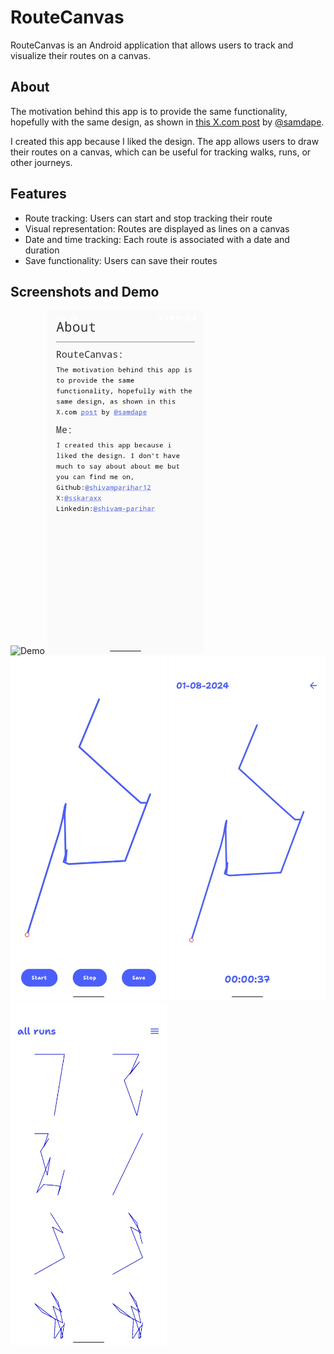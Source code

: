 # RouteCanvas

RouteCanvas is an Android application that allows users to track and visualize their routes on a canvas.

## About

The motivation behind this app is to provide the same functionality, hopefully with the same design, as shown in [this X.com post](https://x.com/samdape/status/1808174105482436709) by [@samdape](https://x.com/samdape).

I created this app because I liked the design. The app allows users to draw their routes on a canvas, which can be useful for tracking walks, runs, or other journeys.

## Features

- Route tracking: Users can start and stop tracking their route
- Visual representation: Routes are displayed as lines on a canvas
- Date and time tracking: Each route is associated with a date and duration
- Save functionality: Users can save their routes

## Screenshots and Demo

<p> 
  <img src="https://github.com/shivamparihar12/RouteCanvas/blob/main/images/Demo.gif" width="250" height="550" alt="Demo">
  <img src="https://github.com/shivamparihar12/RouteCanvas/blob/main/images/About.jpeg" width="250" height="550" alt="About Screen">
  <img src="https://github.com/shivamparihar12/RouteCanvas/blob/main/images/Running.jpeg" width="250" height="550" alt="Route Tracking">
  <img src="https://github.com/shivamparihar12/RouteCanvas/blob/main/images/Track.jpeg" width="250" height="550" alt="Saved Routes">
  <img src="https://github.com/shivamparihar12/RouteCanvas/blob/main/images/Home.jpeg" width="250" height="550" alt="Route Canvas">
</p>